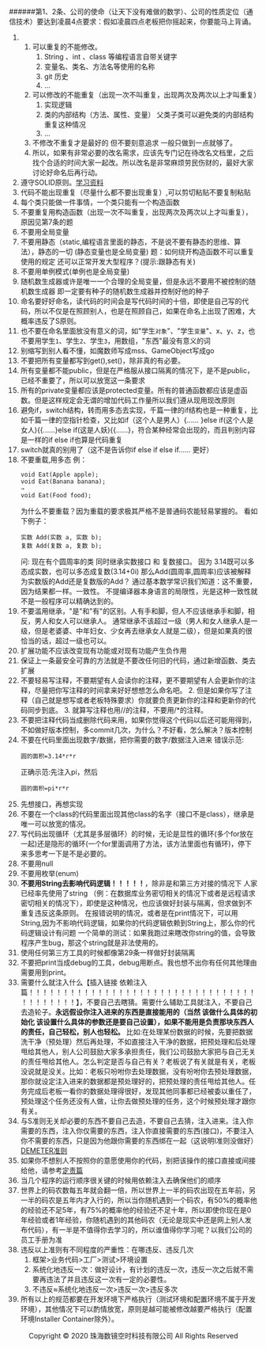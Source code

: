 ######第1、2条、公司的使命（让天下没有难做的数学）、公司的性质定位（通信技术）要达到凌晨4点要求：假如凌晨四点老板把你摇起来，你要能马上背诵。

1. 1. 可以重复的不能修改。
        1. String 、int 、class 等编程语言自带关键字
        2. 变量名、类名、方法名等使用的名称
        3. git 历史 
        4. ...
    2. 可以修改的不能重复（出现一次不叫重复，出现两次及两次以上才叫重复）
        1. 实现逻辑
        2. 类的内部结构（方法、属性、变量） 父类子类可以避免类的内部结构重复这种情况
        3. ...
    3. 不修改不重复才是最好的 但不要刻意追求 一般只做到一点就够了。
    4. 所以，如果有非常必要的改名需求，应该先专门记在待改名文档里，之后找个合适的时间大家一起改。所以改名是非常麻烦劳民伤财的，最好大家讨论好命名后再行动。
2. 遵守SOLID原则。[学习资料](https://www.jianshu.com/p/5f1dc9f7b57d)
3. 代码不能出现重复（尽量什么都不要出现重复）,可以剪切粘贴不要复制粘贴
4. 每个类只能做一件事情，一个类只能有一个构造函数
5. 不要重复用构造函数（出现一次不叫重复，出现两次及两次以上才叫重复），原因见第7条的题
6. 不要用全局变量
7. 不要用静态（static,编程语言里面的静态，不是说不要有静态的思维、算法），静态的一切 (静态变量也是全局变量)
	题：如何绕开构造函数不可以重复使用的规定 还可以正常开发大型程序？(提示:跟静态有关)
8. 不要用单例模式(单例也是全局变量)
9. 随机数生成器或许是唯一一个合理的全局变量，但是永远不要用不被控制的随机数生成器 即一定要有种子的随机数生成器并控制好他的种子 
10. 命名要好好命名，读代码的时间会是写代码时间的十倍，即使是自己写的代码，所以不仅是在照顾别人，也是在照顾自己，如果在命名上出现了困难，大概率违反了S原则。
11. 也不要在命名里面放没有意义的词，如"学生`对象`"、"学生`变量`"、x、y、z，也不要用学生`1`、学生`2`、学生`3`，用数组，"东西"最没有意义的词
12. 别缩写到别人看不懂，如魔数师写成mss、GameObject写成go
13. 不要把所有变量都写到get(),set()，除非真的有必要。
14. 所有变量都不能public，但是在严格服从接口隔离的情况下，是不是public，已经不重要了，所以可以放宽这一条要求
15. 所有的private变量都应该是protected变量。所有的普通函数都应该是虚函数。但是这样规定会无谓的增加代码工作量所以我们遵从现用现改原则
16. 避免if，switch结构，转而用多态去实现，千篇一律的if结构也是一种重复，比如千篇一律的空指针检查，又比如if（这个人是男人）{...... }else if(这个人是女人){{......}else if(这是人妖){{......}，符合某种经常会出现的，而且判别内容是一样的if else if也算是代码重复
17. switch就真的别用了（这不是告诉你if else if else if...... 更好）
18. 不要重载,用多态
    例：
    ```
    void Eat(Apple apple);
    void Eat(Banana banana);
    ⇒
    void Eat(Food food); 
    ```
    为什么不要重载？因为重载的要求极其严格不是普通码农能轻易掌握的。
    看如下例子：
    ```
    实数 Add(实数 a, 实数 b);
    复数 Add(复数 a, 复数 b);   
    ```
    问:
    现在有个圆周率的类 同时继承实数接口 和 复数接口。 
    因为 3.14既可以多态成实数，也可以多态成复数(3.14+0i)
    那么Add(圆周率,圆周率)应该被解释为实数版的Add还是复数版的Add？
    通过基本数学常识我们知道：这不重要，因为结果都一样。一致性。
    不提编译器本身语言的局限性，光是这种一致性就不是一般程序可以精确达到的。
19. 不要滥用继承，"是"和"有"的区别。人有手和脚，但人不应该继承手和脚，相反，男人和女人可以继承人。 通常继承不该超过一级（男人和女人继承人是一级，但是老婆婆、中年妇女、少女再去继承女人就是二级），但是如果真的很恰当的话，超过一级也可以。
20. 扩展功能不应该改变现有功能或对现有功能产生负作用
21. 保证上一条最安全可靠的方法就是不要改任何旧的代码，通过新增函数、类去扩展
21. 不要轻易写注释，不要期望有人会读你的注释，更不要期望有人会更新你的注释，尽量把你写注释的时间拿来好好想想怎么命名吧。
    2. 但是如果你写了注释（自己就是想写或者老板特殊要求）你就要负责更新你的注释和更新你的代码同步到底。
    3. 就算写注释也用//的注释，不要用/*的注释。
22. 不要把注释代码当成删除代码来用，如果你觉得这个代码以后还可能用得到，不如做好版本控制，多commit几次，为什么？不好看，怎么解决？版本控制
23. 不要在代码里面出现数字/数据，把你需要的数字/数据注入进来
    错误示范:
    ```
    圆的面积=3.14*r*r
    ```
    正确示范:先注入pi，然后
    ```
    圆的面积=pi*r*r
    ```
24. 先想接口，再想实现
25. 不要在一个class的代码里面出现其他class的名字（接口不是class），继承是唯一可以放宽的情况。
26. 写代码出现循环（尤其是多层循环）的时候，无论是显性的循环(多个for放在一起)还是隐形的循环(一个for里面调用了方法，该方法里面也有循环)，停下来多思考一下是不是必要的。
27. 不要用null
28. 不要用枚举(enum)
29. **不要用String去影响代码逻辑！！！！！**，除非是和第三方对接的情况下 人家已经率先使用了string （例：在数据库业务密切相关的情况下或者是远程请求密切相关的情况下），即使是这种情况，也应该做好封装与隔离，但求做到不重复违反这条原则。
在报错说明的情况，或者是在print情况下，可以用String,因为不影响代码逻辑，如果你的代码逻辑依赖到String上，那么你的代码逻辑设计有问题
一个简单的测试：如果我跑过来瞎改你string的值，会导致程序产生bug，那这个string就是非法使用的。
30. 使用任何第三方工具的时候都像第29条一样做好封装隔离
31. 不要把print当成debug的工具，debug用断点。我也想不出你有任何其他理由需要用到print。
32. 需要什么就注入什么【插入链接 依赖注入篇！！！！！！！！！！！！！！！！！！！！！！！！！！！！！！！！！！！！！！！！！】，不要自己去瞎猜。需要什么辅助工具就注入，不要自己去造轮子。**永远假设你注入进来的东西是直接能用的（当然 该做什么具体的初始化 该设置什么具体的参数还是要自己设置），如果不能用是负责那块东西人的责任，自己轻松，别人也轻松。**
比如:在处理某份数据的时候，先要把数据洗干净（预处理）然后再处理，不如直接注入干净的数据，把预处理和后处理甩给其他人，别人公司鼓励大家多承担责任，我们公司鼓励大家把与自己无关的责任甩给其他人。怎么判定是否与自己有关？老板说了有关就是有关，老板没说就是没关。比如：老板只吩咐你去处理数据，没有吩咐你去预处理数据，那你就设定注入进来的数据都是预处理好的，把预处理的责任甩给其他人。任务完成后老板一看你的数据处理得很好，发现其他同事都已经被委以重任了，预处理这个任务还没有人做，让你去做预处理的任务，这个时候预处理才跟你有关。
33. 与S准则无关却必要的东西不要自己去造，不要自己去猜，注入进来。注入你需要的东西，注入你仅需要的东西，注入你直接需要的东西(接口)，不要注入你不需要的东西，只是因为他跟你需要的东西绑在一起（这说明I准则没做好） [DEMETER准则](https://www.cnblogs.com/zh7791/p/7922960.html)
37. 如果你不想别人不按照你的意愿使用你的代码，别把该操作的接口直接或间接给他，请参考[定责篇](../../定责篇/定责篇.md)
34. 当几个程序的运行顺序很关键的时候用依赖注入去确保他们的顺序
35. 世界上的码农数每五年就会翻一倍，所以世界上一半的码农出现在五年前，另一半的码农是五年内才入行的，所以当你随机遇到一个码农，有50%的概率他的经验还不足5年，有75%的概率他的经验还不足十年，所以即使你现在是0年经验或者1年经验，你随机遇到的其他码农（无论是现实中还是网上别人发布代码），有一半是不值得你去学习的，所以谁值得你学习呢？以我们公司的员工手册为准
36. 违反以上准则有不同程度的严重性：在哪违反、违反几次
    1. 框架>业务代码>工厂>测试>环境设置
    2. 系统化地违反一次：做好设计，有计划的违反一次，违反一次之后就不需要再违法了并且违反这一次有一定的必要性。
    3. 不违反≈系统化地违反一次>违反一次>违反多次
38. 所有以上的规范都要在开发环境下严格执行（测试环境和配置环境不属于开发环境），其他情况下可以酌情放宽，原则是越可能被修改越要严格执行（配置环境Installer Container除外）。
<center> Copyright © 2020 珠海数镜空时科技有限公司 All Rights Reserved</center>